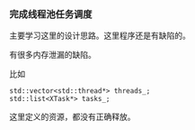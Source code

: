 ### 完成线程池任务调度

主要学习这里的设计思路。这里程序还是有缺陷的。


有很多内存泄漏的缺陷。

比如

    std::vector<std::thread*> threads_;
    std::list<XTask*> tasks_;

这里定义的资源，都没有正确释放。


